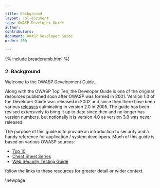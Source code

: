 ```yaml
---

title: Background
layout: col-document
tags: OWASP Developer Guide
author:
contributors:
document: OWASP Developer Guide
order: 200

---
```


{% include breadcrumb.html %}
### 2. Background

Welcome to the OWASP Development Guide.

Along with the OWASP Top Ten, the Developer Guide is one of the original resources
published soon after OWASP was formed in 2001.
Version 1.0 of the Developer Guide was released in 2002
and since then there have been various [releases][versions] culminating in version 2.0 in 2005.
The guide has been revised extensively to bring it up to date since then and no longer has version numbers,
but notionally it is version 4.0 as version 3.0 was never released.

The purpose of this guide is to provide an introduction to security and a handy reference for application / system developers.
Much of this guide is based on various OWASP sources:

* [Top 10][top10]
* [Cheat Sheet Series][cheat]
* [Web Security Testing Guide][wstg]

follow the links to these resources for greater detail or wider context.

[cheat]: https://owasp.org/www-project-cheat-sheets/
[top10]: https://owasp.org/www-project-top-ten/
[versions]: https://github.com/OWASP/DevGuide/wiki#old-versions
[wstg]: https://owasp.org/www-project-web-security-testing-guide/

\newpage
